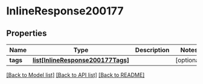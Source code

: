 # InlineResponse200177

## Properties
Name | Type | Description | Notes
------------ | ------------- | ------------- | -------------
**tags** | [**list[InlineResponse200177Tags]**](InlineResponse200177Tags.md) |  | [optional] 

[[Back to Model list]](../README.md#documentation-for-models) [[Back to API list]](../README.md#documentation-for-api-endpoints) [[Back to README]](../README.md)

